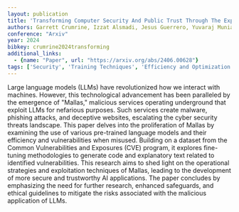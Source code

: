 ```yaml
---
layout: publication
title: 'Transforming Computer Security And Public Trust Through The Exploration Of Fine-tuning Large Language Models'
authors: Garrett Crumrine, Izzat Alsmadi, Jesus Guerrero, Yuvaraj Munian
conference: "Arxiv"
year: 2024
bibkey: crumrine2024transforming
additional_links:
  - {name: "Paper", url: "https://arxiv.org/abs/2406.00628"}
tags: ['Security', 'Training Techniques', 'Efficiency and Optimization', 'Pretraining Methods', 'Fine-Tuning', 'Applications']
---
```

Large language models (LLMs) have revolutionized how we interact with
machines. However, this technological advancement has been paralleled by the
emergence of "Mallas," malicious services operating underground that exploit
LLMs for nefarious purposes. Such services create malware, phishing attacks,
and deceptive websites, escalating the cyber security threats landscape. This
paper delves into the proliferation of Mallas by examining the use of various
pre-trained language models and their efficiency and vulnerabilities when
misused. Building on a dataset from the Common Vulnerabilities and Exposures
(CVE) program, it explores fine-tuning methodologies to generate code and
explanatory text related to identified vulnerabilities. This research aims to
shed light on the operational strategies and exploitation techniques of Mallas,
leading to the development of more secure and trustworthy AI applications. The
paper concludes by emphasizing the need for further research, enhanced
safeguards, and ethical guidelines to mitigate the risks associated with the
malicious application of LLMs.
